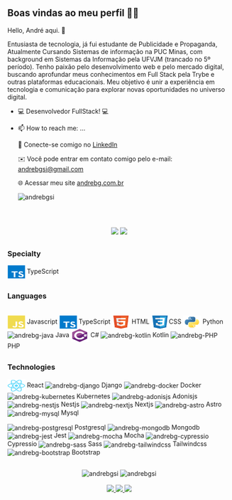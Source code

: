 ## Boas vindas ao meu perfil 👨‍💻
 
Hello, André aqui. 👋

Entusiasta de tecnologia, já fui estudante de Publicidade e Propaganda, Atualmente Cursando Sistemas de informação na PUC Minas, com background em Sistemas da Informação pela UFVJM (trancado no 5º período). Tenho paixão pelo desenvolvimento web e pelo mercado digital, buscando aprofundar meus conhecimentos em Full Stack pela Trybe e outras plataformas educacionais. Meu objetivo é unir a experiência em tecnologia e comunicação para explorar novas oportunidades no universo digital.

* 💻 Desenvolvedor FullStack! 💻

- 📫 How to reach me: ...

  🔗 Conecte-se comigo no <a href="https://linkedin.com/in/andre-bacelar-goncalves" target="_blank" rel="noopener">LinkedIn</a>
  
  ✉️ Você pode entrar em contato comigo pelo e-mail: [andrebgsi@gmail.com](mailto:andrebgsi@gmail.com)

  🌐 Acessar meu site <a href="http://andrebg.com.br/" target="_blank" rel="noopener">andrebg.com.br</a>

  <p align="left"> <img src="https://komarev.com/ghpvc/?username=andrebgsi&label=Profile%20views&color=0e75b6&style=flat" alt="andrebgsi" /> </p>
<br>

##

<!-- GITHUB STATUS -->
<div align="center">
  <img height="180em" src="https://github-readme-stats.vercel.app/api?username=andrebgsi&show_icons=true&theme=dracula&include_all_commits=true&count_private=true"/>
  <img height="180em" src="https://github-readme-stats.vercel.app/api/top-langs/?username=andrebgsi&layout=compact&theme=dracula"/> 
 
  <!-- TEMAS: dark, radical, merko, gruvbox, tokyonight, onedark, cobalt, synthwave, highcontrast, dracula -->
</div>

##

### Specialty

<img align="center" alt="andrebg-Ts" height="30" width="40" src="https://raw.githubusercontent.com/devicons/devicon/master/icons/typescript/typescript-plain.svg"> TypeScript

##

### Languages

<div style="display: inline_block"><br>
  <img align="center" alt="andrebg-Js" height="30" width="40" src="https://raw.githubusercontent.com/devicons/devicon/master/icons/javascript/javascript-plain.svg"> Javascript
  <img align="center" alt="andrebg-Ts" height="30" width="40" src="https://raw.githubusercontent.com/devicons/devicon/master/icons/typescript/typescript-plain.svg"> TypeScript
  <img align="center" alt="andrebg-HTML" height="30" width="40" src="https://raw.githubusercontent.com/devicons/devicon/master/icons/html5/html5-original.svg"> HTML
  <img align="center" alt="andrebg-CSS" height="30" width="40" src="https://raw.githubusercontent.com/devicons/devicon/master/icons/css3/css3-original.svg">CSS
  <img align="center" alt="andrebg-Python" height="30" width="40" src="https://raw.githubusercontent.com/devicons/devicon/master/icons/python/python-original.svg"> Python
  <img align="center" alt="andrebg-java" height="30" width="40"  src="https://cdn.jsdelivr.net/gh/devicons/devicon@latest/icons/java/java-original-wordmark.svg" /> Java
  <img align="center" alt="andrebg-Csharp" height="30" width="40" src="https://raw.githubusercontent.com/devicons/devicon/master/icons/csharp/csharp-original.svg"> C#
  <img align="center" alt="andrebg-kotlin" height="30" width="40" src="https://cdn.jsdelivr.net/gh/devicons/devicon@latest/icons/kotlin/kotlin-original.svg" /> Kotlin
  <img align="center" alt="andrebg-PHP" height="30" width="40" src="https://cdn.jsdelivr.net/gh/devicons/devicon@latest/icons/php/php-original.svg" /> PHP


</div>

##

### Technologies

<img align="center" alt="andrebg-React" height="30" width="40" src="https://raw.githubusercontent.com/devicons/devicon/master/icons/react/react-original.svg"> React
<img align="center" alt="andrebg-django" height="30" width="40" src="https://cdn.jsdelivr.net/gh/devicons/devicon@latest/icons/django/django-plain.svg" /> Django
<img align="center" alt="andrebg-docker" height="30" width="40" src="https://cdn.jsdelivr.net/gh/devicons/devicon@latest/icons/docker/docker-original.svg" /> Docker
<img align="center" alt="andrebg-kubernetes" height="30" width="40" src="https://cdn.jsdelivr.net/gh/devicons/devicon@latest/icons/kubernetes/kubernetes-original.svg" /> Kubernetes
<img align="center" alt="andrebg-adonisjs" height="30" width="40" src="https://cdn.jsdelivr.net/gh/devicons/devicon@latest/icons/adonisjs/adonisjs-original.svg" /> Adonisjs
<img align="center" alt="andrebg-nestjs" height="30" width="40" src="https://cdn.jsdelivr.net/gh/devicons/devicon@latest/icons/nestjs/nestjs-original.svg" /> Nestjs
<img align="center" alt="andrebg-nextjs" height="30" width="40" src="https://cdn.jsdelivr.net/gh/devicons/devicon@latest/icons/nextjs/nextjs-original.svg" /> Nextjs
<img align="center" alt="andrebg-astro" height="30" width="40" src="https://cdn.jsdelivr.net/gh/devicons/devicon@latest/icons/astro/astro-original.svg" /> Astro
<img align="center" alt="andrebg-mysql" height="30" width="40" src="https://cdn.jsdelivr.net/gh/devicons/devicon@latest/icons/mysql/mysql-original.svg" /> Mysql


<img align="center" alt="andrebg-postgresql" height="30" width="40" src="https://cdn.jsdelivr.net/gh/devicons/devicon@latest/icons/postgresql/postgresql-original.svg" /> Postgresql
<img align="center" alt="andrebg-mongodb" height="30" width="40" src="https://cdn.jsdelivr.net/gh/devicons/devicon@latest/icons/mongodb/mongodb-original.svg" /> Mongodb
<img align="center" alt="andrebg-jest" height="30" width="40" src="https://cdn.jsdelivr.net/gh/devicons/devicon@latest/icons/jest/jest-plain.svg" /> Jest
<img align="center" alt="andrebg-mocha" height="30" width="40" src="https://cdn.jsdelivr.net/gh/devicons/devicon@latest/icons/mocha/mocha-original.svg" /> Mocha
<img align="center" alt="andrebg-cypressio" height="30" width="40" src="https://cdn.jsdelivr.net/gh/devicons/devicon@latest/icons/cypressio/cypressio-original.svg" /> Cypressio
<img align="center" alt="andrebg-sass" height="30" width="40" src="https://cdn.jsdelivr.net/gh/devicons/devicon@latest/icons/sass/sass-original.svg" /> Sass
<img align="center" alt="andrebg-tailwindcss" height="30" width="40" src="https://cdn.jsdelivr.net/gh/devicons/devicon@latest/icons/tailwindcss/tailwindcss-original.svg" /> Tailwindcss
<img align="center" alt="andrebg-bootstrap" height="30" width="40" src="https://cdn.jsdelivr.net/gh/devicons/devicon@latest/icons/bootstrap/bootstrap-original.svg" /> Bootstrap


##



 <!-- GITHUB STATUS -->
<div align="center">
  <img height="150em"  src="https://github-readme-streak-stats.herokuapp.com/?user=andrebgsi&layout=compact&theme=dracula"" alt="andrebgsi" />
  <img height="150em"  src="https://github-readme-activity-graph.vercel.app/graph?username=andrebgsi&layout=compact&theme=dracula"" alt="andrebgsi" />
 
  <!-- TEMAS: dark, radical, merko, gruvbox, tokyonight, onedark, cobalt, synthwave, highcontrast, dracula -->
</div>

<br>
<!-- SOCIAL -->
 <div align="center" >
    <a href ="mailto:andrebgsi@gmail.com"> <!---Gmail--->
      <img src="https://img.shields.io/badge/-Gmail-%23333?style=for-the-badge&logo=gmail&logoColor=white" target="_blank">
    </a>
    <a href="https://www.linkedin.com/in/andre-bacelar-goncalves/" target="_blank"> <!---LinkedIn--->
      <img src="https://img.shields.io/badge/-LinkedIn-%230077B5?style=for-the-badge&logo=linkedin&logoColor=white" target="_blank">
    </a>
    <a href="https://dev.to/andrebgsi" target="_blank"> <!---dev.to--->
      <img src="https://img.shields.io/badge/dev.to-0A0A0A?style=for-the-badge&logo=devdotto&logoColor=white" target="_blank">
    </a>
  
 </div>

 
 <div align="center">
<!--  ![Mario animation] (https://github.com/andrebgsi/andrebgsi/blob/main/andrebgsi/images/mario.gif) -->
  <!--- ![Snake animation](https://github.com/andrebgsi/andrebgsi/blob/main/andrebgsi/images/github-contribution-grid-snake.svg) --->
  
 </div>


<!--
**Andrebgsi/Andrebgsi** is a ✨ _special_ ✨ repository because its `README.md` (this file) appears on your GitHub profile.

Here are some ideas to get you started:
### Full Stack Projects
### Front End Stack Projects
### Back End Stack Projects


- 🔭 I’m currently working on ...
- 🌱 I’m currently learning ...
- 👯 I’m looking to collaborate on ...
- 🤔 I’m looking for help with ...
- 💬 Ask me about ...
- 📫 How to reach me: ...
- 😄 Pronouns: ...
- ⚡ Fun fact: ...
-->
